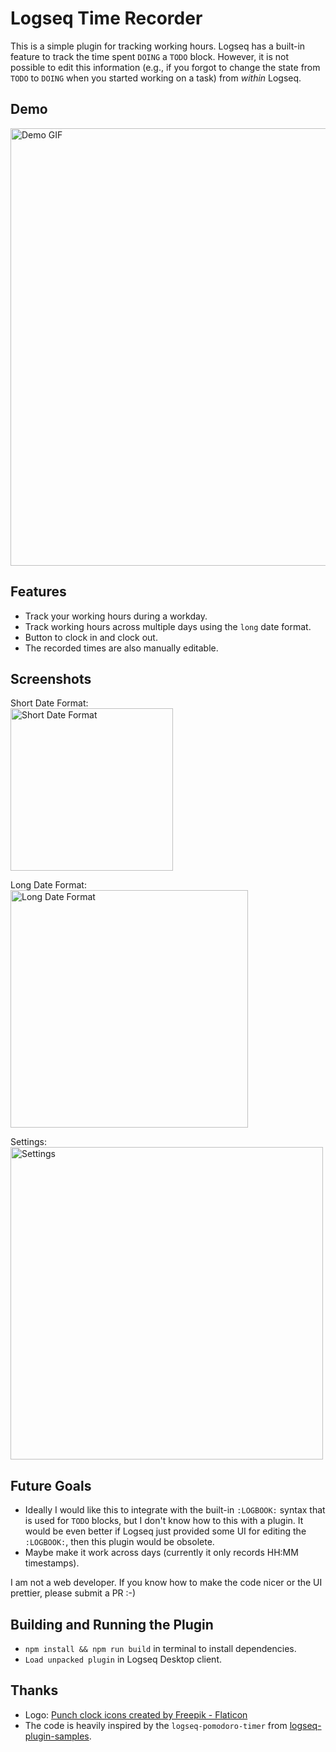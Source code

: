 # Logseq Time Recorder

This is a simple plugin for tracking working hours.
Logseq has a built-in feature to track the time spent `DOING` a `TODO` block. However, it is not possible to edit this information (e.g., if you forgot to change the state from `TODO` to `DOING` when you started working on a task) from _within_ Logseq.

## Demo

<img src="https://github.com/5hir0kur0/logseq-time-recorder/assets/12101162/8d1cf67a-9ab7-49d0-a321-22b8bb83ac98" width="700" alt="Demo GIF">

## Features

- Track your working hours during a workday.
- Track working hours across multiple days using the `long` date format.
- Button to clock in and clock out.
- The recorded times are also manually editable.

## Screenshots

Short Date Format:<br>
<img src="https://github.com/5hir0kur0/logseq-time-recorder/assets/12101162/5fd24002-7c37-45a0-b5b9-5bd646230468" width="260" alt="Short Date Format" title="Short Date Format">

Long Date Format:<br>
<img src="https://github.com/5hir0kur0/logseq-time-recorder/assets/12101162/b6ccfb9b-9179-4770-96bc-9a02b0ad4651" width="380" alt="Long Date Format" title="Long Date Format">

Settings:<br>
<img src="https://github.com/5hir0kur0/logseq-time-recorder/assets/12101162/12c9c515-6175-4e77-8313-edc64427ff95" width="500" alt="Settings" title="Settings">


## Future Goals

- Ideally I would like this to integrate with the built-in `:LOGBOOK:` syntax that is used for `TODO` blocks, but I don't know how to this with a plugin. It would be even better if Logseq just provided some UI for editing the `:LOGBOOK:`, then this plugin would be obsolete.
- Maybe make it work across days (currently it only records HH:MM timestamps).

I am not a web developer. If you know how to make the code nicer or the UI prettier, please submit a PR :-)

## Building and Running the Plugin

- `npm install && npm run build` in terminal to install dependencies.
- `Load unpacked plugin` in Logseq Desktop client.

## Thanks

- Logo: <a href="https://www.flaticon.com/free-icons/punch-clock" title="punch clock icons">Punch clock icons created by Freepik - Flaticon</a>
- The code is heavily inspired by the `logseq-pomodoro-timer` from [logseq-plugin-samples](https://github.com/logseq/logseq-plugin-samples).
